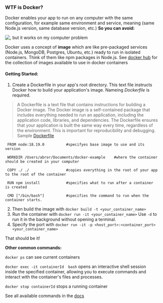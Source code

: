 ### WTF is Docker? 

Docker enables your app to run on any computer with the same configuration, for example same environment and service, meaning (same Node.js version, same database version, etc.) **So you can avoid:**

 ![, but it works on my computer problem](https://encrypted-tbn0.gstatic.com/images?q=tbn:ANd9GcRAKilXOwKaMrv205lA2YL8ALeY2xgQunfVCKZl-AeL2vg73Wu0kJuFBNWHIV9QdGcTqAQ&usqp=CAU)


Docker uses a concept of **image** which are like pre-packaged services (Node.js, MongoDB, Postgres, Ubuntu, etc.) ready to run in isolated containers. Think of them like npm packages in Node.js. See [docker hub](https://hub.docker.com/) for the collection of images available to use in docker containers  

#### Getting Started: 
1. Create a Dockerfile in your app's root directory. This text file instructs Docker how to build your application's image. Nameing _Dockerfile_ is required. 
  > A Dockerfile is a text file that contains instructions for building a Docker image. The Docker image is a self-contained package that includes everything needed to run       an application, including the application code, libraries, and dependencies. The Dockerfile ensures that your application is built the same way every time, regardless of the environment. This is important for reproducibility and debugging.
  Sample [Dockerfile](https://docs.docker.com/engine/reference/builder/)
   ```
    FROM node:18.19.0          #specifyes base image to use and its version
    
    WORKDIR /Users/abror/Documents/docker-example    #where the container should be created in your computer 
    
    COPY ./ ./                 #copies everything in the root of your app to the root of the container 
    
    RUN npm install            #specifies what to run after a container is created 
    
    CMD ["/bin/bash"]          #specifies the command to run when the container starts.

   ``` 

2. Then build the image with  `docker build -t <your_container_name>`
3. Run the container with `docker run -it <your_container_name>`  Use `-d` to run it in the background without opening a terminal.
4. Specify the port with `docker run -it -p <host_port>:<container_port> <your_container_name>`


That should be it!

**Other common commands:**

`docker ps` can see current containers

`docker exec -it containerId  bash` opens an interactive shell session inside the specified container, allowing you to execute commands and interact with the container's files and processes.

`docker stop containerId`  stops a running container

See all available commands in the [docs](https://docs.docker.com/engine/reference/commandline/cli/) 


     
